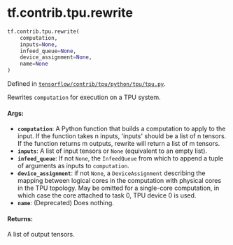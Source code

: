 <div itemscope itemtype="http://developers.google.com/ReferenceObject">
<meta itemprop="name" content="tf.contrib.tpu.rewrite" />
</div>

# tf.contrib.tpu.rewrite

``` python
tf.contrib.tpu.rewrite(
    computation,
    inputs=None,
    infeed_queue=None,
    device_assignment=None,
    name=None
)
```



Defined in [`tensorflow/contrib/tpu/python/tpu/tpu.py`](https://www.tensorflow.org/code/tensorflow/contrib/tpu/python/tpu/tpu.py).

Rewrites `computation` for execution on a TPU system.

#### Args:

* <b>`computation`</b>: A Python function that builds a computation to apply
    to the input. If the function takes n inputs, 'inputs' should be
    a list of n tensors. If the function returns m outputs, rewrite
    will return a list of m tensors.
* <b>`inputs`</b>: A list of input tensors or `None` (equivalent to an empty list).
* <b>`infeed_queue`</b>: If not `None`, the `InfeedQueue` from which to append a tuple
    of arguments as inputs to `computation`.
* <b>`device_assignment`</b>: if not `None`, a `DeviceAssignment` describing the
    mapping between logical cores in the computation with physical cores in
    the TPU topology. May be omitted for a single-core computation, in which
    case the core attached to task 0, TPU device 0 is used.
* <b>`name`</b>: (Deprecated) Does nothing.

#### Returns:

A list of output tensors.